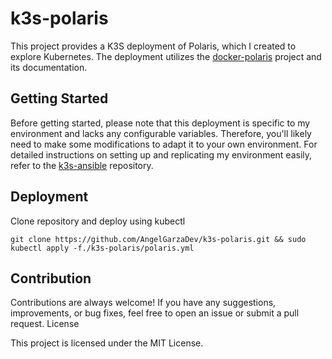 # k3s-polaris

This project provides a K3S deployment of Polaris, which I created to explore Kubernetes. The deployment utilizes the [docker-polaris](https://github.com/ogarcia/docker-polaris) project and its documentation.

## Getting Started

Before getting started, please note that this deployment is specific to my environment and lacks any configurable variables. Therefore, you'll likely need to make some modifications to adapt it to your own environment. For detailed instructions on setting up and replicating my environment easily, refer to the [k3s-ansible](https://github.com/techno-tim/k3s-ansible) repository.

## Deployment

Clone repository and deploy using kubectl

```git clone https://github.com/AngelGarzaDev/k3s-polaris.git && sudo kubectl apply -f./k3s-polaris/polaris.yml```

## Contribution

Contributions are always welcome! If you have any suggestions, improvements, or bug fixes, feel free to open an issue or submit a pull request.
License

This project is licensed under the MIT License.
